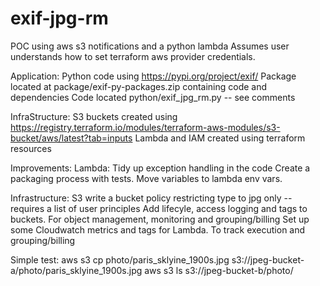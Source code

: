 # exif-jpg-rm
POC using aws s3 notifications and a python lambda 
Assumes user understands how to set terraform aws provider credentials.
 

Application:
Python code using https://pypi.org/project/exif/ 
Package located at package/exif-py-packages.zip containing code and dependencies
Code located python/exif_jpg_rm.py -- see comments 

InfraStructure:
S3 buckets created using  https://registry.terraform.io/modules/terraform-aws-modules/s3-bucket/aws/latest?tab=inputs
Lambda and IAM created using terraform resources 

Improvements:
Lambda:
Tidy up exception handling in the code 
Create a packaging process with tests. 
Move variables to lambda env vars.

Infrastructure:
S3 write a bucket policy restricting type to jpg only -- requires a list of user principles
Add lifecyle, access logging and tags to buckets. For object management, monitoring and grouping/billing 
Set up some Cloudwatch metrics and tags for Lambda. To track execution and grouping/billing 

Simple test: 
aws s3 cp photo/paris_sklyine_1900s.jpg  s3://jpeg-bucket-a/photo/paris_sklyine_1900s.jpg 
aws s3 ls s3://jpeg-bucket-b/photo/ 

